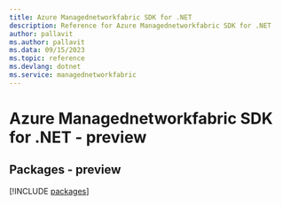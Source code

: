 ```yaml
---
title: Azure Managednetworkfabric SDK for .NET
description: Reference for Azure Managednetworkfabric SDK for .NET
author: pallavit
ms.author: pallavit
ms.data: 09/15/2023
ms.topic: reference
ms.devlang: dotnet
ms.service: managednetworkfabric
---
```

# Azure Managednetworkfabric SDK for .NET - preview
## Packages - preview
[!INCLUDE [packages](managednetworkfabric-index.md)]